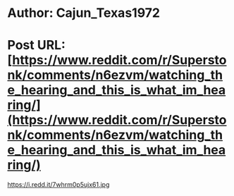 # Author: Cajun_Texas1972
# Post URL: [https://www.reddit.com/r/Superstonk/comments/n6ezvm/watching_the_hearing_and_this_is_what_im_hearing/](https://www.reddit.com/r/Superstonk/comments/n6ezvm/watching_the_hearing_and_this_is_what_im_hearing/)


https://i.redd.it/7whrm0p5ujx61.jpg